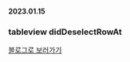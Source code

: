 #### 2023.01.15
### tableview didDeselectRowAt
[블로그로 보러가기](https://plcprogrammer-dy.tistory.com/88)
